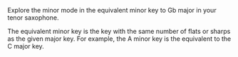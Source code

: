 Explore the minor mode in the equivalent minor key to Gb major in your tenor saxophone.

The equivalent minor key is the key with the same number of flats or sharps as the given major key.
For example, the A minor key is the equivalent to the C major key.